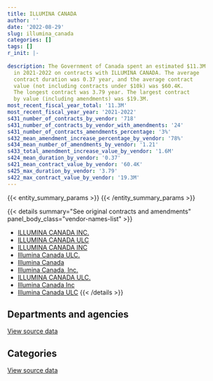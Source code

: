 ```yaml
---
title: ILLUMINA CANADA
author: ''
date: '2022-08-29'
slug: illumina_canada
categories: []
tags: []
r_init: |-
  
description: The Government of Canada spent an estimated $11.3M
  in 2021-2022 on contracts with ILLUMINA CANADA. The average
  contract duration was 0.37 year, and the average contract
  value (not including contracts under $10k) was $60.4K.
  The longest contract was 3.79 year. The largest contract
  by value (including amendments) was $19.3M.
most_recent_fiscal_year_total: '11.3M'
most_recent_fiscal_year_year: '2021-2022'
s431_number_of_contracts_by_vendor: '718'
s431_number_of_contracts_by_vendor_with_amendments: '24'
s431_number_of_contracts_amendments_percentage: '3%'
s432_mean_amendment_increase_percentage_by_vendor: '78%'
s434_mean_number_of_amendments_by_vendor: '1.21'
s433_total_amendment_increase_value_by_vendor: '1.6M'
s424_mean_duration_by_vendor: '0.37'
s421_mean_contract_value_by_vendor: '60.4K'
s425_max_duration_by_vendor: '3.79'
s422_max_contract_value_by_vendor: '19.3M'
---
```


<script src="/rmarkdown-libs/htmlwidgets/htmlwidgets.js"></script>
<link href="/rmarkdown-libs/datatables-css/datatables-crosstalk.css" rel="stylesheet" />
<script src="/rmarkdown-libs/datatables-binding/datatables.js"></script>
<script src="/rmarkdown-libs/jquery/jquery-3.6.0.min.js"></script>
<link href="/rmarkdown-libs/dt-core-bootstrap/css/dataTables.bootstrap.min.css" rel="stylesheet" />
<link href="/rmarkdown-libs/dt-core-bootstrap/css/dataTables.bootstrap.extra.css" rel="stylesheet" />
<script src="/rmarkdown-libs/dt-core-bootstrap/js/jquery.dataTables.min.js"></script>
<script src="/rmarkdown-libs/dt-core-bootstrap/js/dataTables.bootstrap.min.js"></script>
<link href="/rmarkdown-libs/crosstalk/css/crosstalk.min.css" rel="stylesheet" />
<script src="/rmarkdown-libs/crosstalk/js/crosstalk.min.js"></script>
<script src="/rmarkdown-libs/htmlwidgets/htmlwidgets.js"></script>
<link href="/rmarkdown-libs/datatables-css/datatables-crosstalk.css" rel="stylesheet" />
<script src="/rmarkdown-libs/datatables-binding/datatables.js"></script>
<script src="/rmarkdown-libs/jquery/jquery-3.6.0.min.js"></script>
<link href="/rmarkdown-libs/dt-core-bootstrap/css/dataTables.bootstrap.min.css" rel="stylesheet" />
<link href="/rmarkdown-libs/dt-core-bootstrap/css/dataTables.bootstrap.extra.css" rel="stylesheet" />
<script src="/rmarkdown-libs/dt-core-bootstrap/js/jquery.dataTables.min.js"></script>
<script src="/rmarkdown-libs/dt-core-bootstrap/js/dataTables.bootstrap.min.js"></script>
<link href="/rmarkdown-libs/crosstalk/css/crosstalk.min.css" rel="stylesheet" />
<script src="/rmarkdown-libs/crosstalk/js/crosstalk.min.js"></script>

{{< entity_summary_params >}}
{{< /entity_summary_params >}}

{{< details summary="See original contracts and amendments" panel_body_class="vendor-names-list" >}}
- [ILLUMINA CANADA INC.](https://search.open.canada.ca/en/ct/?sort=contract_value_f%20desc&page=1&search_text=%22ILLUMINA%20CANADA%20INC.%22)
- [ILLUMINA CANADA ULC](https://search.open.canada.ca/en/ct/?sort=contract_value_f%20desc&page=1&search_text=%22ILLUMINA%20CANADA%20ULC%22)
- [ILLUMINA CANADA INC](https://search.open.canada.ca/en/ct/?sort=contract_value_f%20desc&page=1&search_text=%22ILLUMINA%20CANADA%20INC%22)
- [Illumina Canada ULC.](https://search.open.canada.ca/en/ct/?sort=contract_value_f%20desc&page=1&search_text=%22Illumina%20Canada%20ULC.%22)
- [Illumina Canada](https://search.open.canada.ca/en/ct/?sort=contract_value_f%20desc&page=1&search_text=%22Illumina%20Canada%22)
- [Illumina Canada, Inc.](https://search.open.canada.ca/en/ct/?sort=contract_value_f%20desc&page=1&search_text=%22Illumina%20Canada%2c%20Inc.%22)
- [ILLUMINA CANADA ULC.](https://search.open.canada.ca/en/ct/?sort=contract_value_f%20desc&page=1&search_text=%22ILLUMINA%20CANADA%20ULC.%22)
- [Illumina Canada Inc](https://search.open.canada.ca/en/ct/?sort=contract_value_f%20desc&page=1&search_text=%22Illumina%20Canada%20Inc%22)
- [Illumina Canada ULC](https://search.open.canada.ca/en/ct/?sort=contract_value_f%20desc&page=1&search_text=%22Illumina%20Canada%20ULC%22)
{{< /details >}}

## Departments and agencies

<div id="htmlwidget-1" style="width:100%;height:auto;" class="datatables html-widget"></div>
<script type="application/json" data-for="htmlwidget-1">{"x":{"style":"bootstrap","filter":"none","vertical":false,"data":[["<a href=\"/departments/aafc-aac/\">Agriculture and Agri-Food Canada<\/a>","<a href=\"/departments/cfia-acia/\">Canadian Food Inspection Agency<\/a>","<a href=\"/departments/cgc-ccg/\">Canadian Grain Commission<\/a>","<a href=\"/departments/dfo-mpo/\">Fisheries and Oceans Canada<\/a>","<a href=\"/departments/dnd-mdn/\">National Defence<\/a>","<a href=\"/departments/ec/\">Environment and Climate Change Canada<\/a>","<a href=\"/departments/hc-sc/\">Health Canada<\/a>","<a href=\"/departments/nrc-cnrc/\">National Research Council Canada<\/a>","<a href=\"/departments/phac-aspc/\">Public Health Agency of Canada<\/a>","<a href=\"/departments/rcmp-grc/\">Royal Canadian Mounted Police<\/a>"],[1078665.9,405282.82,null,266002.69,null,27769.77,297643.3,1427823.62,2987954.92,189261.4],[997965.01,175891.97,null,164629.96,143351.72,601158.14,125518.35,1147514.59,2576467.01,null],[427492.66,237073.19,2289.94,359744.3,null,28764.02,111071.24,626858.44,1726697.08,null],[778411.39,288902.58,34310.06,115018.4,33359.04,338627.59,232461.21,391763.72,9133434.87,null]],"container":"<table class=\"table table-striped table-hover row-border order-column display\">\n  <thead>\n    <tr>\n      <th>Department<\/th>\n      <th>2018-2019<\/th>\n      <th>2019-2020<\/th>\n      <th>2020-2021<\/th>\n      <th>2021-2022<\/th>\n    <\/tr>\n  <\/thead>\n<\/table>","options":{"order":[[4,"desc"]],"pageLength":10,"autoWidth":true,"columnDefs":[{"targets":1,"render":"function(data, type, row, meta) {\n    return type !== 'display' ? data : DTWidget.formatCurrency(data, \"$\", 2, 3, \",\", \".\", true, null);\n  }"},{"targets":2,"render":"function(data, type, row, meta) {\n    return type !== 'display' ? data : DTWidget.formatCurrency(data, \"$\", 2, 3, \",\", \".\", true, null);\n  }"},{"targets":3,"render":"function(data, type, row, meta) {\n    return type !== 'display' ? data : DTWidget.formatCurrency(data, \"$\", 2, 3, \",\", \".\", true, null);\n  }"},{"targets":4,"render":"function(data, type, row, meta) {\n    return type !== 'display' ? data : DTWidget.formatCurrency(data, \"$\", 2, 3, \",\", \".\", true, null);\n  }"},{"width":"16%","targets":[1,2,3,4]},{"className":"dt-right","targets":[1,2,3,4]}],"orderClasses":false}},"evals":["options.columnDefs.0.render","options.columnDefs.1.render","options.columnDefs.2.render","options.columnDefs.3.render"],"jsHooks":[]}</script>
<p class="text-right">
<a href="https://github.com/GoC-Spending/contracts-data/tree/main/data/out/vendors/illumina_canada/summary_by_fiscal_year_by_department.csv" class="source-data-link btn btn-link">View source data</a>
</p>

## Categories

<div id="htmlwidget-2" style="width:100%;height:auto;" class="datatables html-widget"></div>
<script type="application/json" data-for="htmlwidget-2">{"x":{"style":"bootstrap","filter":"none","vertical":false,"data":[["<a href=\"/categories/other/\">(Other)<\/a>","<a href=\"/categories/facilities_and_construction/\">Facilities and construction<\/a>","<a href=\"/categories/professional_services/\">Professional services<\/a>","<a href=\"/categories/information_technology/\">Information technology<\/a>","<a href=\"/categories/medical/\">Medical<\/a>","<a href=\"/categories/industrial_products_and_services/\">Industrial products and services<\/a>","<a href=\"/categories/human_capital/\">Human capital<\/a>"],[186945.33,659012.12,149449.63,45355.38,1789028.77,3788362.67,62250.55],[121296.28,596051.75,null,48153.99,1987937.69,3130810.79,48246.24],[null,857648.26,486.18,101778.58,1185167.39,1374910.45,null],[66198.97,921418.62,17745.68,58465.73,8810508.21,1471951.64,null]],"container":"<table class=\"table table-striped table-hover row-border order-column display\">\n  <thead>\n    <tr>\n      <th>Category<\/th>\n      <th>2018-2019<\/th>\n      <th>2019-2020<\/th>\n      <th>2020-2021<\/th>\n      <th>2021-2022<\/th>\n    <\/tr>\n  <\/thead>\n<\/table>","options":{"order":[[4,"desc"]],"dom":"t","pageLength":30,"autoWidth":true,"columnDefs":[{"targets":1,"render":"function(data, type, row, meta) {\n    return type !== 'display' ? data : DTWidget.formatCurrency(data, \"$\", 2, 3, \",\", \".\", true, null);\n  }"},{"targets":2,"render":"function(data, type, row, meta) {\n    return type !== 'display' ? data : DTWidget.formatCurrency(data, \"$\", 2, 3, \",\", \".\", true, null);\n  }"},{"targets":3,"render":"function(data, type, row, meta) {\n    return type !== 'display' ? data : DTWidget.formatCurrency(data, \"$\", 2, 3, \",\", \".\", true, null);\n  }"},{"targets":4,"render":"function(data, type, row, meta) {\n    return type !== 'display' ? data : DTWidget.formatCurrency(data, \"$\", 2, 3, \",\", \".\", true, null);\n  }"},{"width":"16%","targets":[1,2,3,4]},{"className":"dt-right","targets":[1,2,3,4]}],"orderClasses":false,"lengthMenu":[10,25,30,50,100]}},"evals":["options.columnDefs.0.render","options.columnDefs.1.render","options.columnDefs.2.render","options.columnDefs.3.render"],"jsHooks":[]}</script>
<p class="text-right">
<a href="https://github.com/GoC-Spending/contracts-data/tree/main/data/out/vendors/illumina_canada/summary_by_fiscal_year_by_category.csv" class="source-data-link btn btn-link">View source data</a>
</p>
